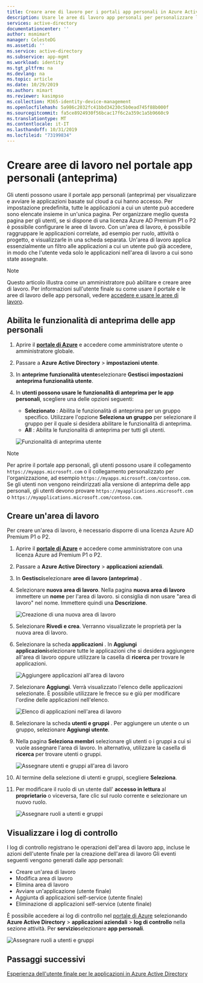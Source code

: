 ```yaml
---
title: Creare aree di lavoro per i portali app personali in Azure Active Directory | Microsoft Docs
description: Usare le aree di lavoro app personali per personalizzare le pagine delle app per un'esperienza di app personali più semplice per gli utenti finali. Organizzare le applicazioni in gruppi con schede separate.
services: active-directory
documentationcenter: ''
author: msmimart
manager: CelesteDG
ms.assetid: ''
ms.service: active-directory
ms.subservice: app-mgmt
ms.workload: identity
ms.tgt_pltfrm: na
ms.devlang: na
ms.topic: article
ms.date: 10/29/2019
ms.author: mimart
ms.reviewer: kasimpso
ms.collection: M365-identity-device-management
ms.openlocfilehash: 5a986c2032fc41bbd34230c5b0ead745f88b000f
ms.sourcegitcommit: fa5ce8924930f56bcac17f6c2a359c1a5b9660c9
ms.translationtype: MT
ms.contentlocale: it-IT
ms.lasthandoff: 10/31/2019
ms.locfileid: "73199834"
---
```

# <a name="create-workspaces-on-the-my-apps-preview-portal"></a>Creare aree di lavoro nel portale app personali (anteprima)

Gli utenti possono usare il portale app personali (anteprima) per visualizzare e avviare le applicazioni basate sul cloud a cui hanno accesso. Per impostazione predefinita, tutte le applicazioni a cui un utente può accedere sono elencate insieme in un'unica pagina. Per organizzare meglio questa pagina per gli utenti, se si dispone di una licenza Azure AD Premium P1 o P2 è possibile configurare le aree di lavoro. Con un'area di lavoro, è possibile raggruppare le applicazioni correlate, ad esempio per ruolo, attività o progetto, e visualizzarle in una scheda separata. Un'area di lavoro applica essenzialmente un filtro alle applicazioni a cui un utente può già accedere, in modo che l'utente veda solo le applicazioni nell'area di lavoro a cui sono state assegnate.

> [!NOTE]
> Questo articolo illustra come un amministratore può abilitare e creare aree di lavoro. Per informazioni sull'utente finale su come usare il portale e le aree di lavoro delle app personali, vedere [accedere e usare le aree di lavoro](https://docs.microsoft.com/azure/active-directory/user-help/my-applications-portal-workspaces).

## <a name="enable-my-apps-preview-features"></a>Abilita le funzionalità di anteprima delle app personali

1. Aprire il [**portale di Azure**](https://portal.azure.com/) e accedere come amministratore utente o amministratore globale.

2. Passare a **Azure Active Directory** > **impostazioni utente**.

3. In **anteprime funzionalità utente**selezionare **Gestisci impostazioni anteprima funzionalità utente**.

4. In **utenti possono usare le funzionalità di anteprima per le app personali**, scegliere una delle opzioni seguenti:
   * **Selezionato** : Abilita le funzionalità di anteprima per un gruppo specifico. Utilizzare l'opzione **Seleziona un gruppo** per selezionare il gruppo per il quale si desidera abilitare le funzionalità di anteprima.  
   * **All** : Abilita le funzionalità di anteprima per tutti gli utenti.

   ![Funzionalità di anteprima utente](media/access-panel-workspaces/user-preview-features.png)

> [!NOTE]
> Per aprire il portale app personali, gli utenti possono usare il collegamento `https://myapps.microsoft.com` o il collegamento personalizzato per l'organizzazione, ad esempio `https://myapps.microsoft.com/contoso.com`. Se gli utenti non vengono reindirizzati alla versione di anteprima delle app personali, gli utenti devono provare `https://myapplications.microsoft.com` o `https://myapplications.microsoft.com/contoso.com`.

## <a name="create-a-workspace"></a>Creare un'area di lavoro

Per creare un'area di lavoro, è necessario disporre di una licenza Azure AD Premium P1 o P2.

1. Aprire il [**portale di Azure**](https://portal.azure.com/) e accedere come amministratore con una licenza Azure ad Premium P1 o P2.

2. Passare a **Azure Active Directory** > **applicazioni aziendali**.

3. In **Gestisci**selezionare **aree di lavoro (anteprima)** .

4. Selezionare **nuova area di lavoro**. Nella pagina **nuova area di lavoro** immettere un **nome** per l'area di lavoro. si consiglia di non usare "area di lavoro" nel nome. Immettere quindi una **Descrizione**.

   ![Creazione di una nuova area di lavoro](media/access-panel-workspaces/new-workspace.png)

5. Selezionare **Rivedi e crea**. Verranno visualizzate le proprietà per la nuova area di lavoro.

6. Selezionare la scheda **applicazioni** . In **Aggiungi applicazioni**selezionare tutte le applicazioni che si desidera aggiungere all'area di lavoro oppure utilizzare la casella di **ricerca** per trovare le applicazioni. 

   ![Aggiungere applicazioni all'area di lavoro](media/access-panel-workspaces/add-applications.png)

7. Selezionare **Aggiungi**. Verrà visualizzato l'elenco delle applicazioni selezionate. È possibile utilizzare le frecce su e giù per modificare l'ordine delle applicazioni nell'elenco.

   ![Elenco di applicazioni nell'area di lavoro](media/access-panel-workspaces/add-applications-list.png)

8. Selezionare la scheda **utenti e gruppi** . Per aggiungere un utente o un gruppo, selezionare **Aggiungi utente**. 

9. Nella pagina **Seleziona membri** selezionare gli utenti o i gruppi a cui si vuole assegnare l'area di lavoro. In alternativa, utilizzare la casella di **ricerca** per trovare utenti o gruppi.

   ![Assegnare utenti e gruppi all'area di lavoro](media/access-panel-workspaces/add-users-and-groups.png)

10. Al termine della selezione di utenti e gruppi, scegliere **Seleziona**.

11. Per modificare il ruolo di un utente dall' **accesso in lettura** al **proprietario** o viceversa, fare clic sul ruolo corrente e selezionare un nuovo ruolo.

    ![Assegnare ruoli a utenti e gruppi](media/access-panel-workspaces/users-groups-list-role.png)

## <a name="view-audit-logs"></a>Visualizzare i log di controllo

I log di controllo registrano le operazioni dell'area di lavoro app, incluse le azioni dell'utente finale per la creazione dell'area di lavoro Gli eventi seguenti vengono generati dalle app personali:

* Creare un'area di lavoro
* Modifica area di lavoro
* Elimina area di lavoro
* Avviare un'applicazione (utente finale)
* Aggiunta di applicazioni self-service (utente finale)
* Eliminazione di applicazioni self-service (utente finale)

È possibile accedere ai log di controllo nel [portale di Azure](https://portal.azure.com) selezionando **Azure Active Directory** > **applicazioni aziendali** > **log di controllo** nella sezione attività. Per **servizio**selezionare **app personali**.

   ![Assegnare ruoli a utenti e gruppi](media/access-panel-workspaces/audit-log-myapps.png)


## <a name="next-steps"></a>Passaggi successivi
[Esperienza dell'utente finale per le applicazioni in Azure Active Directory](end-user-experiences.md)